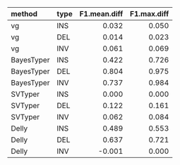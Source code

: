 |method     |type | F1.mean.diff| F1.max.diff|
|:----------|:----|------------:|-----------:|
|vg         |INS  |        0.032|       0.050|
|vg         |DEL  |        0.014|       0.023|
|vg         |INV  |        0.061|       0.069|
|BayesTyper |INS  |        0.422|       0.726|
|BayesTyper |DEL  |        0.804|       0.975|
|BayesTyper |INV  |        0.737|       0.984|
|SVTyper    |INS  |        0.000|       0.000|
|SVTyper    |DEL  |        0.122|       0.161|
|SVTyper    |INV  |        0.062|       0.084|
|Delly      |INS  |        0.489|       0.553|
|Delly      |DEL  |        0.637|       0.721|
|Delly      |INV  |       -0.001|       0.000|
